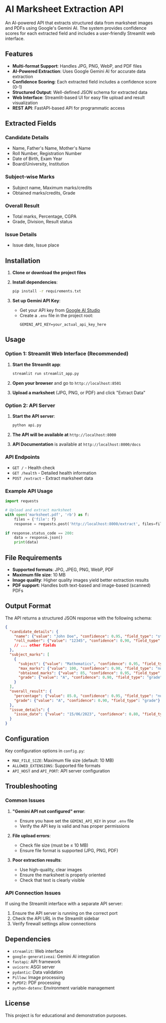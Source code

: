 # AI Marksheet Extraction API

An AI-powered API that extracts structured data from marksheet images and PDFs using Google's Gemini AI. The system provides confidence scores for each extracted field and includes a user-friendly Streamlit web interface.

## Features

- **Multi-format Support**: Handles JPG, PNG, WebP, and PDF files
- **AI-Powered Extraction**: Uses Google Gemini AI for accurate data extraction
- **Confidence Scoring**: Each extracted field includes a confidence score (0-1)
- **Structured Output**: Well-defined JSON schema for extracted data
- **Web Interface**: Streamlit-based UI for easy file upload and result visualization
- **REST API**: FastAPI-based API for programmatic access

## Extracted Fields

### Candidate Details
- Name, Father's Name, Mother's Name
- Roll Number, Registration Number
- Date of Birth, Exam Year
- Board/University, Institution

### Subject-wise Marks
- Subject name, Maximum marks/credits
- Obtained marks/credits, Grade

### Overall Result
- Total marks, Percentage, CGPA
- Grade, Division, Result status

### Issue Details
- Issue date, Issue place

## Installation

1. **Clone or download the project files**

2. **Install dependencies**:
   ```bash
   pip install -r requirements.txt
   ```

3. **Set up Gemini API Key**:
   - Get your API key from [Google AI Studio](https://makersuite.google.com/app/apikey)
   - Create a `.env` file in the project root:
     ```
     GEMINI_API_KEY=your_actual_api_key_here
     ```

## Usage

### Option 1: Streamlit Web Interface (Recommended)

1. **Start the Streamlit app**:
   ```bash
   streamlit run streamlit_app.py
   ```

2. **Open your browser** and go to `http://localhost:8501`

3. **Upload a marksheet** (JPG, PNG, or PDF) and click "Extract Data"

### Option 2: API Server

1. **Start the API server**:
   ```bash
   python api.py
   ```

2. **The API will be available at** `http://localhost:8000`

3. **API Documentation** is available at `http://localhost:8000/docs`

### API Endpoints

- `GET /` - Health check
- `GET /health` - Detailed health information
- `POST /extract` - Extract marksheet data

### Example API Usage

```python
import requests

# Upload and extract marksheet
with open('marksheet.pdf', 'rb') as f:
    files = {'file': f}
    response = requests.post('http://localhost:8000/extract', files=files)
    
if response.status_code == 200:
    data = response.json()
    print(data)
```

## File Requirements

- **Supported formats**: JPG, JPEG, PNG, WebP, PDF
- **Maximum file size**: 10 MB
- **Image quality**: Higher quality images yield better extraction results
- **PDF support**: Handles both text-based and image-based (scanned) PDFs

## Output Format

The API returns a structured JSON response with the following schema:

```json
{
  "candidate_details": {
    "name": {"value": "John Doe", "confidence": 0.95, "field_type": "string"},
    "roll_number": {"value": "12345", "confidence": 0.90, "field_type": "string"},
    // ... other fields
  },
  "subject_marks": [
    {
      "subject": {"value": "Mathematics", "confidence": 0.95, "field_type": "string"},
      "max_marks": {"value": 100, "confidence": 0.90, "field_type": "number"},
      "obtained_marks": {"value": 85, "confidence": 0.95, "field_type": "number"},
      "grade": {"value": "A", "confidence": 0.90, "field_type": "grade"}
    }
  ],
  "overall_result": {
    "percentage": {"value": 85.0, "confidence": 0.95, "field_type": "number"},
    "grade": {"value": "A", "confidence": 0.90, "field_type": "grade"}
  },
  "issue_details": {
    "issue_date": {"value": "15/06/2023", "confidence": 0.80, "field_type": "date"}
  }
}
```

## Configuration

Key configuration options in `config.py`:

- `MAX_FILE_SIZE`: Maximum file size (default: 10 MB)
- `ALLOWED_EXTENSIONS`: Supported file formats
- `API_HOST` and `API_PORT`: API server configuration

## Troubleshooting

### Common Issues

1. **"Gemini API not configured" error**:
   - Ensure you have set the `GEMINI_API_KEY` in your `.env` file
   - Verify the API key is valid and has proper permissions

2. **File upload errors**:
   - Check file size (must be ≤ 10 MB)
   - Ensure file format is supported (JPG, PNG, PDF)

3. **Poor extraction results**:
   - Use high-quality, clear images
   - Ensure the marksheet is properly oriented
   - Check that text is clearly visible

### API Connection Issues

If using the Streamlit interface with a separate API server:

1. Ensure the API server is running on the correct port
2. Check the API URL in the Streamlit sidebar
3. Verify firewall settings allow connections

## Dependencies

- `streamlit`: Web interface
- `google-generativeai`: Gemini AI integration
- `fastapi`: API framework
- `uvicorn`: ASGI server
- `pydantic`: Data validation
- `Pillow`: Image processing
- `PyPDF2`: PDF processing
- `python-dotenv`: Environment variable management

## License

This project is for educational and demonstration purposes.
